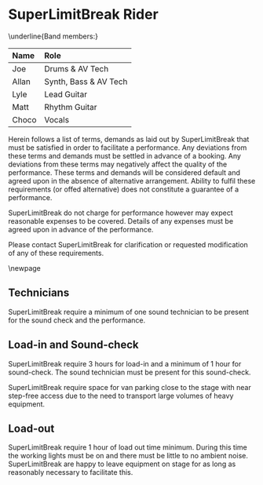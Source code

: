 SuperLimitBreak Rider
=====================

\underline{Band members:}

| Name  | Role                  |
|:------|:----------------------|
| Joe   | Drums & AV Tech       |
| Allan | Synth, Bass & AV Tech |
| Lyle  | Lead Guitar           |
| Matt  | Rhythm Guitar         |
| Choco | Vocals                |

Herein follows a list of terms, demands as laid out by SuperLimitBreak that must be satisfied
in order to facilitate a performance. Any deviations from these terms and demands must be settled
in advance of a booking. Any deviations from these terms may negatively affect the quality of the
performance. These terms and demands will be considered default and agreed upon in the absence of
alternative arrangement. Ability to fulfil these requirements (or offed alternative) does not
constitute a guarantee of a performance.

SuperLimitBreak do not charge for performance however may expect reasonable expenses to be covered.
Details of any expenses must be agreed upon in advance of the performance.

Please contact SuperLimitBreak for clarification or requested modification of any of these requirements.

\newpage

Technicians
-----------

SuperLimitBreak require a minimum of one sound technician to be present for the sound check and the
performance.

Load-in and Sound-check
-----------------------

SuperLimitBreak require 3 hours for load-in and a minimum of 1 hour for sound-check.
The sound technician must be present for this sound-check.

SuperLimitBreak require space for van parking close to the stage with near step-free access due to the
need to transport large volumes of heavy equipment.

Load-out
--------

SuperLimitBreak require 1 hour of load out time minimum. During this time the working lights must be on
and there must be little to no ambient noise. SuperLimitBreak are happy to leave equipment on stage for as
long as reasonably necessary to facilitate this.

